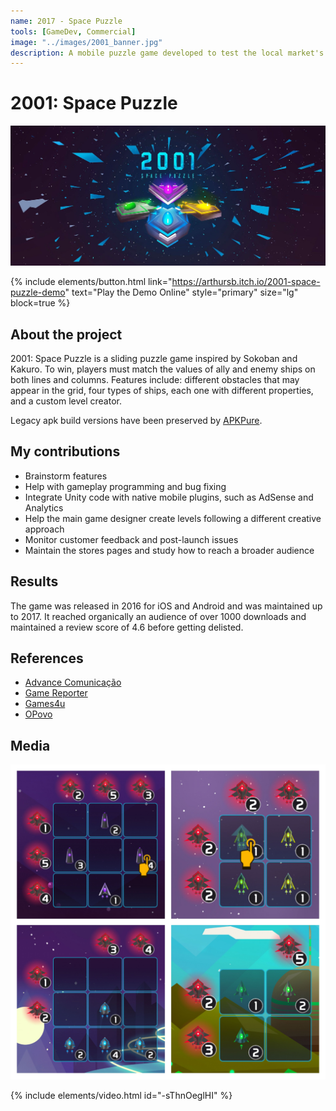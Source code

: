 ```yaml
---
name: 2017 - Space Puzzle
tools: [GameDev, Commercial]
image: "../images/2001_banner.jpg"
description: A mobile puzzle game developed to test the local market's consumer practices.
---
```


# 2001: Space Puzzle

![Intro](../images/2001_banner.jpg "Space Puzzle's intro banner")

{% include elements/button.html link="https://arthursb.itch.io/2001-space-puzzle-demo" text="Play the Demo Online" style="primary" size="lg" block=true %}

## About the project

2001: Space Puzzle is a sliding puzzle game inspired by Sokoban and Kakuro. To win, players must match the values of ally and enemy ships on both lines and columns. Features include: different obstacles that may appear in the grid, four types of ships, each one with different properties, and a custom level creator.

Legacy apk build versions have been preserved by [APKPure](https://apkpure.com/2001-space-puzzle/com.AdvanceGames.DeltaFormation/versions).


## My contributions

- Brainstorm features
- Help with gameplay programming and bug fixing
- Integrate Unity code with native mobile plugins, such as AdSense and Analytics
- Help the main game designer create levels following a different creative approach 
- Monitor customer feedback and post-launch issues
- Maintain the stores pages and study how to reach a broader audience

## Results

The game was released in 2016 for iOS and Android and was maintained up to 2017. It reached organically an audience of over 1000 downloads and maintained a review score of 4.6 before getting delisted.

## References

- [Advance Comunicação](https://www.advance.com.br/en/works/jogo-2001-space-puzzle-advance-games/)
- [Game Reporter](https://gamereporter.uol.com.br/space-puzzle/)
- [Games4u](https://www.games4u.com/sc/br/g4u/jogo/2001-space-puzzle/03df473bead38f6a2ab5d3000c686d55j9pl3l02/)
- [OPovo](http://blogs.opovo.com.br/layout/2017/09/14/advance-conquista-short-list-do-sbgames/)

## Media

![Space Puzzle Levels](../images/2001_screenshots.jpg "2001 Space Puzzle Levels")

{% include elements/video.html id="-sThnOeglHI" %}
